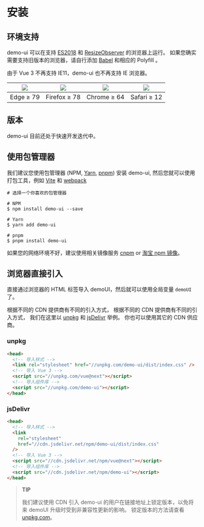 # 安装
## 环境支持
demo-ui 可以在支持 [ES2018](https://caniuse.com/?feats=mdn-javascript_builtins_regexp_dotall,mdn-javascript_builtins_regexp_lookbehind_assertion,mdn-javascript_builtins_regexp_named_capture_groups,mdn-javascript_builtins_regexp_property_escapes,mdn-javascript_builtins_symbol_asynciterator,mdn-javascript_functions_method_definitions_async_generator_methods,mdn-javascript_grammar_template_literals_template_literal_revision,mdn-javascript_operators_destructuring_rest_in_objects,mdn-javascript_operators_spread_spread_in_destructuring,promise-finally) 和 [ResizeObserver](https://caniuse.com/resizeobserver) 的浏览器上运行。 如果您确实需要支持旧版本的浏览器，请自行添加 [Babel](https://babeljs.io/) 和相应的 Polyfill 。

由于 Vue 3 不再支持 IE11，demo-ui 也不再支持 IE 浏览器。

|  ![](/edge_32x32.png)   | ![](/firefox_32x32.png)  | ![](/chrome_32x32.png)  | ![](/safari_32x32.png)  |
|  ----  | ----  | ----  | ----  |
| Edge ≥ 79  | Firefox ≥ 78 | Chrome ≥ 64 | Safari ≥ 12 |

## 版本
demo-ui 目前还处于快速开发迭代中。

## 使用包管理器
我们建议您使用包管理器 (NPM, [Yarn](https://classic.yarnpkg.com/lang/en/), [pnpm](https://pnpm.io/)) 安装 demo-ui, 然后您就可以使用打包工具，例如 [Vite](https://vitejs.dev/) 和 [webpack](https://webpack.js.org/)
```shell
# 选择一个你喜欢的包管理器

# NPM
$ npm install demo-ui --save

# Yarn
$ yarn add demo-ui

# pnpm
$ pnpm install demo-ui
```
如果您的网络环境不好，建议使用相关镜像服务 [cnpm](https://github.com/cnpm/cnpm) or [淘宝 npm 镜像](https://registry.npm.taobao.org/)。

## 浏览器直接引入
直接通过浏览器的 HTML 标签导入 demoUI，然后就可以使用全局变量 `demoUI` 了。

根据不同的 CDN 提供商有不同的引入方式， 根据不同的 CDN 提供商有不同的引入方式， 我们在这里以 [unpkg](https://unpkg.com/) 和 [jsDelivr](https://www.jsdelivr.com/) 举例。 你也可以使用其它的 CDN 供应商。

### unpkg
```html
<head>
  <!-- 导入样式 -->
  <link rel="stylesheet" href="//unpkg.com/demo-ui/dist/index.css" />
  <!-- 导入 Vue 3 -->
  <script src="//unpkg.com/vue@next"></script>
  <!-- 导入组件库 -->
  <script src="//unpkg.com/demo-ui"></script>
</head>
```
### jsDelivr
```html
<head>
  <!-- 导入样式 -->
  <link
    rel="stylesheet"
    href="//cdn.jsdelivr.net/npm/demo-ui/dist/index.css"
  />
  <!-- 导入 Vue 3 -->
  <script src="//cdn.jsdelivr.net/npm/vue@next"></script>
  <!-- 导入组件库 -->
  <script src="//cdn.jsdelivr.net/npm/demo-ui"></script>
</head>
```
> **TIP**
>
> 我们建议使用 CDN 引入 demo-ui 的用户在链接地址上锁定版本，以免将来 demoUI 升级时受到非兼容性更新的影响。 锁定版本的方法请查看 [unpkg.com](https://unpkg.com/)。
